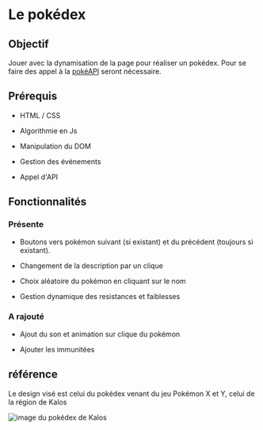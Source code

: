 # Le pokédex

## Objectif 

Jouer avec la dynamisation de la page pour réaliser un pokédex. Pour se faire des appel à la [pokéAPI](https://pokeapi.co/) seront nécessaire.

## Prérequis 

- HTML / CSS

- Algorithmie en Js

- Manipulation du DOM

- Gestion des événements

- Appel d'API

## Fonctionnalités

### Présente

- Boutons vers pokémon suivant (si existant) et du précédent (toujours si existant).

- Changement de la description par un clique

- Choix aléatoire du pokémon en cliquant sur le nom

- Gestion dynamique des resistances et faiblesses

### A rajouté

- Ajout du son et animation sur clique du pokémon

- Ajouter les immunitées

## référence

Le design visé est celui du pokédex venant du jeu Pokémon X et Y, celui de la région de Kalos

![image du pokédex de Kalos](https://encrypted-tbn0.gstatic.com/images?q=tbn:ANd9GcSD5qMl94HwqRHex1SNU-ZIFi_EOSa4L9nX8o4lA_S0CxSFkHIPpuYS0fv-PA_ubRwkXTA&usqp=CAU)